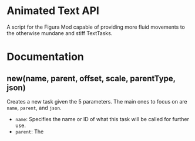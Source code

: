 # Animated Text API
A script for the Figura Mod capable of providing more fluid movements to the otherwise mundane and stiff TextTasks.

# Documentation

## new(name, parent, offset, scale, parentType, json)
Creates a new task given the 5 parameters. The main ones to focus on are `name`, `parent`, and `json`.
- `name`: Specifies the name or ID of what this task will be called for further use.
- `parent`: The 
